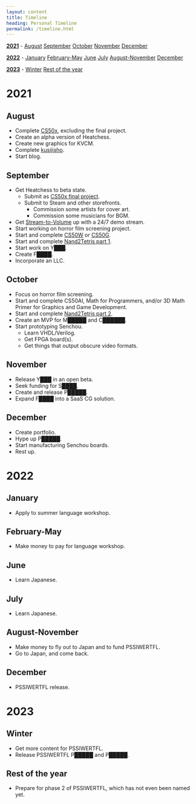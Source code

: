 ```yaml
---
layout: content
title: Timeline
heading: Personal Timeline
permalink: /timeline.html
---
```


[**2021**](#2021) - [August](#august) [September](#september) [October](#october) [November](#november) [December](#december)

[**2022**](#2022) - [January](#january) [February-May](#february-may) [June](#june) [July](#july) [August-November](#august-november) [December](#december-1)

[**2023**](#2023) - [Winter](#winter) [Rest of the year](#rest-of-the-year)

# 2021
## August
 - Complete [CS50x](https://cs50.harvard.edu/x/2021/), excluding the final project.
 - Create an alpha version of Heatchess.
 - Create new graphics for KVCM.
 - Complete [kusijisho](kusojisho.moe).
 - Start blog.

## September
 - Get Heatchess to beta state.
   - Submit as [CS50x final project](https://cs50.harvard.edu/x/2021/project/).
   - Submit to Steam and other storefronts.
     - Commission some artists for cover art.
     - Commission some musicians for BGM.
 - Get [Stream-to-Volume](https://github.com/oofdere/stv) up with a 24/7 demo stream.
 - Start working on horror film screening project.
 - Start and complete [CS50W](https://cs50.harvard.edu/web/2020/) or [CS50G](https://cs50.harvard.edu/games/2018/).
 - Start and complete [Nand2Tetris part 1](https://www.coursera.org/learn/build-a-computer).
 - Start work on Y███.
 - Create F████.
 - Incorporate an LLC.

## October
 - Focus on horror film screening.
 - Start and complete CS50AI, Math for Programmers, and/or 3D Math Primer for Graphics and Game Development.
 - Start and complete [Nand2Tetris part 2](https://www.coursera.org/learn/nand2tetris2).
 - Create an MVP for M█████ and C██████.
 - Start prototyping Senchou.
   - Learn VHDL/Verilog.
   - Get FPGA board(s).
   - Get things that output obscure video formats.

## November
 - Release Y███ in an open beta.
 - Seek funding for S████.
 - Create and release P█████.
 - Expand F████ into a SaaS CG solution.

## December
 - Create portfolio.
 - Hype up P█████.
 - Start manufacturing Senchou boards.
 - Rest up.

# 2022
## January
 - Apply to summer language workshop.

## February-May
 - Make money to pay for language workshop.

## June
 - Learn Japanese.

## July
 - Learn Japanese.

## August-November
 - Make money to fly out to Japan and to fund PSSIWERTFL.
 - Go to Japan, and come back.

## December
 - PSSIWERTFL release.

# 2023
## Winter
 - Get more content for PSSIWERTFL.
 - Release PSSIWERTFL P█████ and P█████.

## Rest of the year
 - Prepare for phase 2 of PSSIWERTFL, which has not even been named yet.
